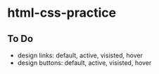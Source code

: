 # html-css-practice


## To Do
- design links: default, active, visisted, hover
- design buttons: default, active, visisted, hover
